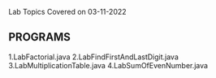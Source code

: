 Lab Topics Covered on 03-11-2022

PROGRAMS
---------
1.LabFactorial.java
2.LabFindFirstAndLastDigit.java
3.LabMultiplicationTable.java
4.LabSumOfEvenNumber.java

